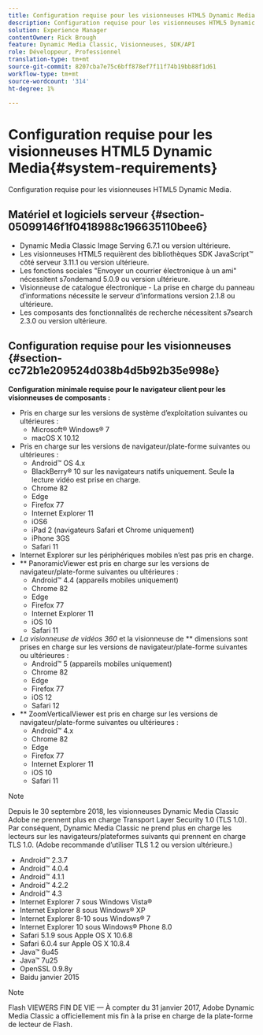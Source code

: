 ```yaml
---
title: Configuration requise pour les visionneuses HTML5 Dynamic Media
description: Configuration requise pour les visionneuses HTML5 Dynamic Media.
solution: Experience Manager
contentOwner: Rick Brough
feature: Dynamic Media Classic, Visionneuses, SDK/API
role: Développeur, Professionnel
translation-type: tm+mt
source-git-commit: 8207cba7e75c6bff878ef7f11f74b19bb88f1d61
workflow-type: tm+mt
source-wordcount: '314'
ht-degree: 1%

---
```


# Configuration requise pour les visionneuses HTML5 Dynamic Media{#system-requirements}

Configuration requise pour les visionneuses HTML5 Dynamic Media.

<!-- Updated April 06, 2021 from https://wiki.corp.adobe.com/pages/viewpage.action?spaceKey=scene7qa&title=s7Viewers%2C+S7SDK%2C+S7OnDemand+Release+Notes - Contact is Sasha -->

## Matériel et logiciels serveur {#section-05099146f1f0418988c196635110bee6}

* Dynamic Media Classic Image Serving 6.7.1 ou version ultérieure.
* Les visionneuses HTML5 requièrent des bibliothèques SDK JavaScript™ côté serveur 3.11.1 ou version ultérieure.
* Les fonctions sociales &quot;Envoyer un courrier électronique à un ami&quot; nécessitent s7ondemand 5.0.9 ou version ultérieure.
* Visionneuse de catalogue électronique - La prise en charge du panneau d’informations nécessite le serveur d’informations version 2.1.8 ou ultérieure.
* Les composants des fonctionnalités de recherche nécessitent s7search 2.3.0 ou version ultérieure.

## Configuration requise pour les visionneuses {#section-cc72b1e209524d038b4d5b92b35e998e}

**Configuration minimale requise pour le navigateur client pour les visionneuses de composants :**

* Pris en charge sur les versions de système d’exploitation suivantes ou ultérieures :
   * Microsoft® Windows® 7
   * macOS X 10.12
* Pris en charge sur les versions de navigateur/plate-forme suivantes ou ultérieures :
   * Android™ OS 4.x
   * BlackBerry® 10 sur les navigateurs natifs uniquement. Seule la lecture vidéo est prise en charge.
   * Chrome 82
   * Edge
   * Firefox 77
   * Internet Explorer 11
   * iOS6
   * iPad 2 (navigateurs Safari et Chrome uniquement)
   * iPhone 3GS
   * Safari 11
* Internet Explorer sur les périphériques mobiles n’est pas pris en charge.
* ** PanoramicViewer est pris en charge sur les versions de navigateur/plate-forme suivantes ou ultérieures :
   * Android™ 4.4 (appareils mobiles uniquement)
   * Chrome 82
   * Edge
   * Firefox 77
   * Internet Explorer 11
   * iOS 10
   * Safari 11
* *La visionneuse de vidéos 360* et la visionneuse de  ** dimensions sont prises en charge sur les versions de navigateur/plate-forme suivantes ou ultérieures :
   * Android™ 5 (appareils mobiles uniquement)
   * Chrome 82
   * Edge
   * Firefox 77
   * iOS 12
   * Safari 12
* ** ZoomVerticalViewer est pris en charge sur les versions de navigateur/plate-forme suivantes ou ultérieures :
   * Android™ 4.x
   * Chrome 82
   * Edge
   * Firefox 77
   * Internet Explorer 11
   * iOS 10
   * Safari 11

>[!NOTE]
>
>Depuis le 30 septembre 2018, les visionneuses Dynamic Media Classic Adobe ne prennent plus en charge Transport Layer Security 1.0 (TLS 1.0). Par conséquent, Dynamic Media Classic ne prend plus en charge les lecteurs sur les navigateurs/plateformes suivants qui prennent en charge TLS 1.0. (Adobe recommande d’utiliser TLS 1.2 ou version ultérieure.)

* Android™ 2.3.7
* Android™ 4.0.4
* Android™ 4.1.1
* Android™ 4.2.2
* Android™ 4.3
* Internet Explorer 7 sous Windows Vista®
* Internet Explorer 8 sous Windows® XP
* Internet Explorer 8-10 sous Windows® 7
* Internet Explorer 10 sous Windows® Phone 8.0
* Safari 5.1.9 sous Apple OS X 10.6.8
* Safari 6.0.4 sur Apple OS X 10.8.4
* Java™ 6u45
* Java™ 7u25
* OpenSSL 0.9.8y
* Baidu janvier 2015

>[!NOTE]
>
>Flash VIEWERS FIN DE VIE — À compter du 31 janvier 2017, Adobe Dynamic Media Classic a officiellement mis fin à la prise en charge de la plate-forme de lecteur de Flash.
